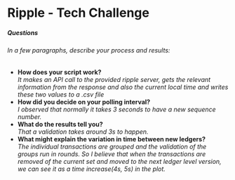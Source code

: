# Ripple - Tech Challenge

##### Questions
###### In a few paragraphs, describe your process and results:
- **How does your script work?**  
_It makes an API call to the provided ripple server, gets the  relevant information from the response and also the current local time and writes these two values to a .csv file_
- **How did you decide on your polling interval?**  
_I observed that normally it takes 3 seconds to have a new sequence number._
- **What do the results tell you?**  
_That a validation takes around 3s to happen._
- **What might explain the variation in time between new ledgers?**  
_The individual transactions are grouped and the validation of the groups run in rounds. So I believe that when the transactions are removed of the current set and moved to the next ledger level version, we can see it as a time increase(4s, 5s) in the plot._